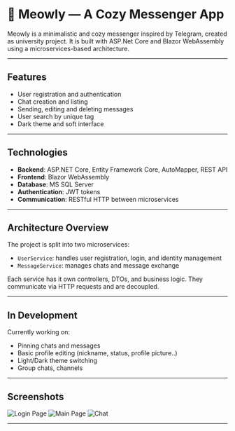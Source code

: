 # 🐾 Meowly — A Cozy Messenger App

Meowly is a minimalistic and cozy messenger inspired by Telegram, created as university project. It is built with ASP.Net Core and Blazor WebAssembly using a microservices-based architecture.

---

## Features

- User registration and authentication
- Chat creation and listing
- Sending, editing and deleting messages
- User search by unique tag
- Dark theme and soft interface

---

## Technologies

- **Backend**: ASP.NET Core, Entity Framework Core, AutoMapper, REST API
- **Frontend**: Blazor WebAssembly
- **Database**: MS SQL Server
- **Authentication**: JWT tokens
- **Communication**: RESTful HTTP between microservices

---

## Architecture Overview

The project is split into two microservices:
- `UserService`: handles user registration, login, and identity management
- `MessageService`: manages chats and message exchange
  
Each service has it own controllers, DTOs, and business logic. They communicate via HTTP requests and are decoupled.

---
## In Development
Currently working on:
- Pinning chats and messages
- Basic profile editing (nickname, status, profile picture..)
- Light/Dark theme switching
- Group chats, channels

---

## Screenshots

![Login Page](https://github.com/user-attachments/assets/2dddab88-aa9e-4781-bcda-d2368ed863ab)
![Main Page](https://github.com/user-attachments/assets/c907c1cb-0b7d-4f76-b0fe-4f7793ef0c2d)
![Chat](https://github.com/user-attachments/assets/8be3d7bd-2447-4fdd-8c40-d8c320e70949)

---
